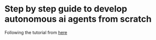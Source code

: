 # Step by step guide to develop autonomous ai agents from scratch

Following the tutorial from [here](https://www.udemy.com/course/build-autonomous-ai-agents-from-scratch-with-python)